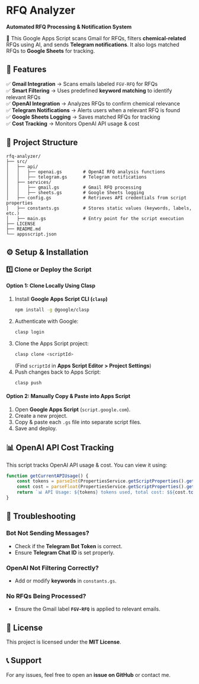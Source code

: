 # RFQ Analyzer

**Automated RFQ Processing & Notification System**  

🚀 This Google Apps Script scans Gmail for RFQs, filters **chemical-related** RFQs using AI, and sends **Telegram notifications**. It also logs matched RFQs to **Google Sheets** for tracking.

## 🔹 Features
✅ **Gmail Integration** → Scans emails labeled `FGV-RFQ` for RFQs  
✅ **Smart Filtering** → Uses predefined **keyword matching** to identify relevant RFQs  
✅ **OpenAI Integration** → Analyzes RFQs to confirm chemical relevance  
✅ **Telegram Notifications** → Alerts users when a relevant RFQ is found  
✅ **Google Sheets Logging** → Saves matched RFQs for tracking  
✅ **Cost Tracking** → Monitors OpenAI API usage & cost  

## 📁 Project Structure
```
rfq-analyzer/
├── src/
│   ├── api/
│   │   ├── openai.gs        # OpenAI RFQ analysis functions
│   │   ├── telegram.gs      # Telegram notifications
│   ├── services/
│   │   ├── gmail.gs         # Gmail RFQ processing
│   │   ├── sheets.gs        # Google Sheets logging
│   ├── config.gs            # Retrieves API credentials from script properties
│   ├── constants.gs         # Stores static values (keywords, labels, etc.)
│   ├── main.gs              # Entry point for the script execution
├── LICENSE
├── README.md
└── appsscript.json
```

## ⚙️ Setup & Installation
### 1️⃣ Clone or Deploy the Script
#### Option 1: Clone Locally Using Clasp
1. Install **Google Apps Script CLI (`clasp`)**  
   ```sh
   npm install -g @google/clasp
   ```
2. Authenticate with Google:  
   ```sh
   clasp login
   ```
3. Clone the Apps Script project:  
   ```sh
   clasp clone <scriptId>
   ```
   (Find `scriptId` in **Apps Script Editor > Project Settings**)
4. Push changes back to Apps Script:  
   ```sh
   clasp push
   ```

#### Option 2: Manually Copy & Paste into Apps Script
1. Open **Google Apps Script** (`script.google.com`).
2. Create a new project.
3. Copy & paste each `.gs` file into separate script files.
4. Save and deploy.

## 📊 OpenAI API Cost Tracking
This script tracks OpenAI API usage & cost. You can view it using:

```javascript
function getCurrentAPIUsage() {
    const tokens = parseInt(PropertiesService.getScriptProperties().getProperty("MONTHLY_TOKENS") || "0");
    const cost = parseFloat(PropertiesService.getScriptProperties().getProperty("MONTHLY_COST") || "0");
    return `📊 API Usage: ${tokens} tokens used, total cost: $${cost.toFixed(4)}`;
}
```

## 📌 Troubleshooting
### Bot Not Sending Messages?
- Check if the **Telegram Bot Token** is correct.
- Ensure **Telegram Chat ID** is set properly.

### OpenAI Not Filtering Correctly?
- Add or modify **keywords** in `constants.gs`.

### No RFQs Being Processed?
- Ensure the Gmail label **`FGV-RFQ`** is applied to relevant emails.

## 📜 License
This project is licensed under the **MIT License**.

## 📞 Support
For any issues, feel free to open an **issue on GitHub** or contact me.


